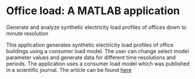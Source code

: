 # Office load: A MATLAB application

Generate and analyze synthetic electricity load profiles of offices down to minute resolution

This application generates synthetic electricity load profiles of office buildings using a consumer load model. The user can change select model parameter values and generate data for different time resolutions and periods. The application uses a consumer load model which was published in a scientific journal. The article can be found <a href="https://doi.org/10.1016/j.apenergy.2015.10.141">here</a>
